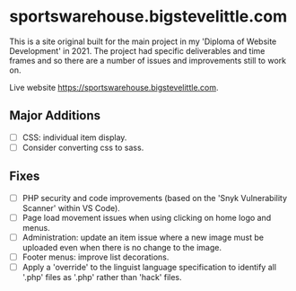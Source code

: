 # sportswarehouse.bigstevelittle.com

This is a site original built for the main project in my 'Diploma of Website Development' in 2021. The project had specific deliverables and time frames and so there are a number of issues and improvements still to work on.

Live website https://sportswarehouse.bigstevelittle.com.

## Major Additions

- [ ] CSS: individual item display.
- [ ] Consider converting css to sass.

## Fixes

- [ ] PHP security and code improvements (based on the 'Snyk Vulnerability Scanner' within VS Code).
- [ ] Page load movement issues when using clicking on home logo and menus.
- [ ] Administration: update an item issue where a new image must be uploaded even when there is no change to the image.
- [ ] Footer menus: improve list decorations.
- [ ] Apply a 'override' to the linguist language specification to identify all '.php' files as '.php' rather than 'hack' files.
